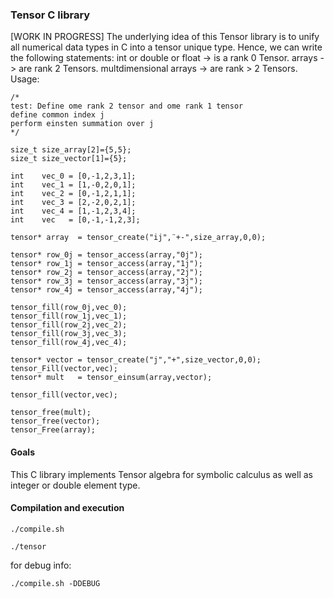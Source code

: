 ### Tensor C library
[WORK IN PROGRESS]
The underlying idea of this Tensor library is to unify all numerical data types in C into a tensor unique type.
Hence, we can write the following statements:
int or double or float -> is a rank 0 Tensor.
arrays                 -> are rank 2 Tensors.
multdimensional arrays -> are rank > 2 Tensors.
Usage:

``` 
/*
test: Define ome rank 2 tensor and ome rank 1 tensor
define common index j
perform einsten summation over j
*/

size_t size_array[2]={5,5};
size_t size_vector[1]={5};

int    vec_0 = [0,-1,2,3,1];
int    vec_1 = [1,-0,2,0,1];
int    vec_2 = [0,-1,2,1,1];
int    vec_3 = [2,-2,0,2,1];
int    vec_4 = [1,-1,2,3,4];
int    vec   = [0,-1,-1,2,3];

tensor* array  = tensor_create("ij",¨+-",size_array,0,0);

tensor* row_0j = tensor_access(array,"0j");
tensor* row_1j = tensor_access(array,"1j");
tensor* row_2j = tensor_access(array,"2j");
tensor* row_3j = tensor_access(array,"3j");
tensor* row_4j = tensor_access(array,"4j");

tensor_fill(row_0j,vec_0);
tensor_fill(row_1j,vec_1);
tensor_fill(row_2j,vec_2);
tensor_fill(row_3j,vec_3);
tensor_fill(row_4j,vec_4);

tensor* vector = tensor_create("j","+",size_vector,0,0);
tensor_Fill(vector,vec);
tensor* mult   = tensor_einsum(array,vector);

tensor_fill(vector,vec);

tensor_free(mult);
tensor_free(vector);
tensor_Free(array);

```

#### Goals
This C library implements Tensor algebra for symbolic calculus as well as integer or double element type.
#### Compilation and execution
```./compile.sh```

```./tensor```

for debug info:

```./compile.sh -DDEBUG```
